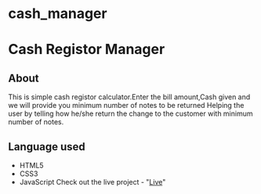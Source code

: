 # cash_manager
# Cash Registor Manager

## About

This is simple cash registor calculator.Enter the bill amount,Cash given and we will provide you minimum number of notes to be returned
Helping the user by telling how he/she return the change to the customer with minimum number of notes.
## Language used

- HTML5
- CSS3
- JavaScript
Check out the live project - "[Live]()"
